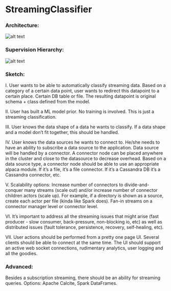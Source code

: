 # StreamingClassifier

### Architecture:

![alt text](http://funkyimg.com/i/2tkyv.png "SC Architecture")

### Supervision Hierarchy:

![alt text](http://funkyimg.com/i/2tMPt.png "SC Supervision")

### Sketch:

I. User wants to be able to automatically classify streaming data. Based on a category of a certain data point, user wants to redirect this datapoint to a certain place. Certain DB table or file. The resulting datapoint is original schema + class defined from the model. 

II. User has built a ML model prior. No training is involved. This is just a streaming classification. 

III. User knows the data shape of a data he wants to classify. If a data shape and a model don’t fit together, this should be handled.

IV. User knows the data sources he wants to connect to. He/she needs to have an ability to subscribe a data source to the application. Data source will be handled by a connector. A connector node can be placed anywhere in the cluster and close to the datasource to decrease overhead. Based on a data source type, a connector node should be able to use an appropriate alpaca module. If it’s a file, it’s a file connector. If it’s a Cassandra DB it’s a Cassandra connector, etc. 

V. Scalability options: Increase number of connectors to divide-and-conquer many streams (scale out) and/or increase number of connector children actors (scale up). For example, if a directory is shown as a source, create each actor per file (kinda like Spark does). Fan-in streams on a connector manager level or connector level. 

VI. It’s important to address all the streaming issues that might arise (fast producer - slow consumer, back-pressure, non-blocking io, etc) as well as distributed issues (fault tolerance, persistence, recovery, self-healing, etc). 

VII. User actions should be performed from a pretty one page UI. Several clients should be able to connect at the same time. The UI should support an active web socket connections, rudimentary analytics, user logging and all the goodies.

### Advanced:

Besides a subscription streaming, there should be an ability for streaming queries. Options: Apache Calcite, Spark DataFrames. 
